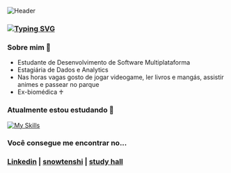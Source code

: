 ![Header](https://github.com/user-attachments/assets/2da4d3f6-a49b-48d9-9313-87620b102014)
### [![Typing SVG](https://readme-typing-svg.demolab.com?font=Montserrat&weight=500&size=60&pause=1000&color=6968E7&center=true&repeat=false&random=false&width=780&height=100&lines=Ol%C3%A1%2C+seja+bem-vindo/a+%F0%9F%98%B8)](https://git.io/typing-svg)
### Sobre mim 🌠
- Estudante de Desenvolvimento de Software Multiplataforma
- Estagiária de Dados e Analytics 
- Nas horas vagas gosto de jogar videogame, ler livros e mangás, assistir animes e passear no parque
- Ex-biomédica ♰

### Atualmente estou estudando 🌱
[![My Skills](https://skillicons.dev/icons?i=python,gcp)](https://skillicons.dev)

### Você consegue me encontrar no...
### [Linkedin](https://www.linkedin.com/in/gabi-mariano/) | [snowtenshi](https://snowtenshi.neocities.org/) | [study hall](https://snowtenshi.github.io/study-hall/)
